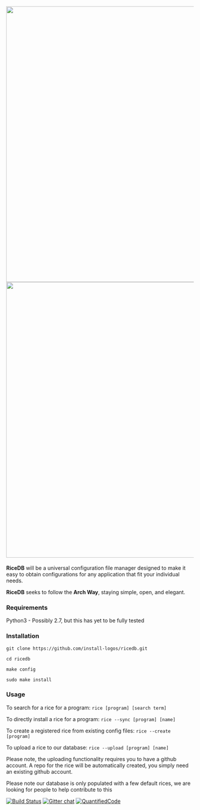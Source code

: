 <h1 align="center">
<sub>
<img src="http://i.imgur.com/FvQ3Lvx.png"
      width="740">
      <img src="http://i.imgur.com/QR1AaJi.png"
      width="740">
</sub>
</h1>
<strong>RiceDB</strong> will be a universal configuration file manager 
designed to make it easy to obtain configurations for any application 
that fit your individual needs.

<strong>RiceDB</strong> seeks to follow the <strong>Arch Way</strong>, 
staying simple, open, and elegant.

### Requirements
Python3 - Possibly 2.7, but this has yet to be fully tested

### Installation
    git clone https://github.com/install-logos/ricedb.git

    cd ricedb

    make config

    sudo make install

### Usage
To search for a rice for a program: `rice [program] [search term]`

To directly install a rice for a program: `rice --sync [program] [name]`

To create a registered rice from existing config files: `rice --create [program]`

To upload a rice to our database: `rice --upload [program] [name]`

Please note, the uploading functionality requires you to have a github account. A repo for the rice will be automatically created, you simply need an existing github account.

Please note our database is only populated with a few default rices, we are looking for people to help contribute to this


[![Build Status](https://travis-ci.org/install-logos/ricedb.svg?branch=master)](https://travis-ci.org/install-logos/ricedb)
[![Gitter 
chat](https://badges.gitter.im/gitterHQ/gitter.png)](https://gitter.im/nih0/logos)
[![QuantifiedCode](https://www.quantifiedcode.com/api/v1/project/7a5332abe0bb46d2b7f84faf94028fc5/badge.svg)](https://www.quantifiedcode.com/app/project/7a5332abe0bb46d2b7f84faf94028fc5)
